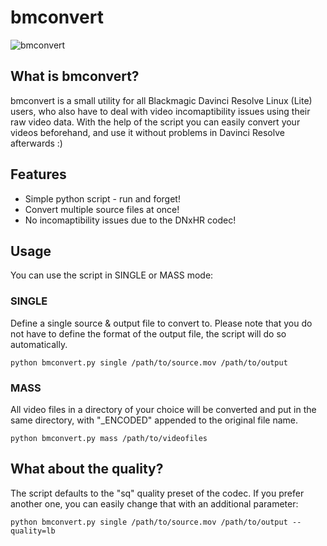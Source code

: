 # bmconvert

![bmconvert](https://i.imgur.com/acOvY1O.png)

## What is bmconvert?

bmconvert is a small utility for all Blackmagic Davinci Resolve Linux (Lite) users, who also have to deal with video incomaptibility issues using their raw video data.
With the help of the script you can easily convert your videos beforehand, and use it without problems in Davinci Resolve afterwards :)

## Features

- Simple python script - run and forget!
- Convert multiple source files at once!
- No incomaptibility issues due to the DNxHR codec!

## Usage

You can use the script in SINGLE or MASS mode:

### SINGLE

Define a single source & output file to convert to. Please note that you do not have to define the format of the output file, the script will do so automatically.

```
python bmconvert.py single /path/to/source.mov /path/to/output
```

### MASS

All video files in a directory of your choice will be converted and put in the same directory, with "_ENCODED" appended to the original file name.

```
python bmconvert.py mass /path/to/videofiles
```

## What about the quality?

The script defaults to the "sq" quality preset of the codec. If you prefer another one, you can easily change that with an additional parameter:

```
python bmconvert.py single /path/to/source.mov /path/to/output --quality=lb
```
